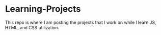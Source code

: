 # Learning-Projects
This repo is where I am posting the projects that I work on while I learn JS, HTML, and CSS utilization.
